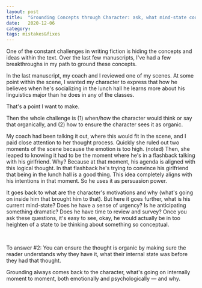 ```yaml
---
layout: post
title:  "Grounding Concepts through Character: ask, what mind-state could have a conceptual thought like that."
date:   2020-12-06
category: 
tags: mistakes&fixes
---
```


One of the constant challenges in writing fiction is hiding the concepts and ideas within the text. Over the last few manuscripts, I've had a few breakthroughs in my path to ground these concepts.

In the last manuscript, my coach and I reviewed one of my scenes. At some point within the scene, I wanted my character to express that how he believes when he's socializing in the lunch hall he learns more about his linguistics major than he does in any of the classes. 

That's a point I want to make. 

Then the whole challenge is (1) when/how the character would think or say that organically, and (2) how to ensure the character sees it as organic.

My coach had been talking it out, where this would fit in the scene, and I paid close attention to her thought process. Quickly she ruled out two moments of the scene because the emotion is too high. (noted) Then, she leaped to knowing it had to be the moment where he's in a flashback talking with his girlfriend. Why? Because at that moment, his agenda is aligned with this logical thought. In that flashback he's trying to convince his girlfriend that being in the lunch hall is a good thing. This idea completely aligns with his intentions in that moment. So he uses it as persuasion power. 

It goes back to what are the character's motivations and why (what's going on inside him that brought him to that). But here it goes further, what is his current mind-state? Does he have a sense of urgency? Is he anticipating something dramatic? Does he have time to review and survey? Once you ask these questions, it's easy to see, okay, he would actually be in too heighten of a state to be thinking about something so conceptual.

<br>

To answer #2: You can ensure the thought is organic by making sure the reader understands why they have it, what their internal state was before they had that thought. 

Grounding always comes back to the character, what's going on internally moment to moment, both emotionally and psychologically — and why.
